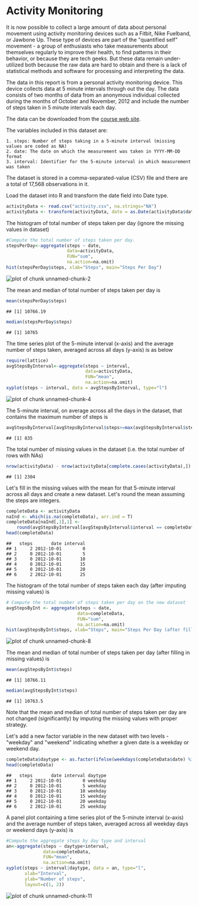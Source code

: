 # Activity Monitoring

It is now possible to collect a large amount of data about personal movement using activity monitoring devices such as a Fitbit, Nike Fuelband, or Jawbone Up. These type of devices are part of the "quantified self" movement - a group of enthusiasts who take measurements about themselves regularly to improve their health, to find patterns in their behavior, or because they are tech geeks. But these data remain under-utilized both because the raw data are hard to obtain and there is a lack of statistical methods and software for processing and interpreting the data.

The data in this report is from a personal activity monitoring device. This device collects data at 5 minute intervals through out the day. The data consists of two months of data from an anonymous individual collected during the months of October and November, 2012 and include the number of steps taken in 5 minute intervals each day.

The data can be downloaded from the [course web site](https://d396qusza40orc.cloudfront.net/repdata%2Fdata%2Factivity.zip).

The variables included in this dataset are:

    1. steps: Number of steps taking in a 5-minute interval (missing values are coded as NA)    
    2. date: The date on which the measurement was taken in YYYY-MM-DD format    
    3. interval: Identifier for the 5-minute interval in which measurement was taken
    

The dataset is stored in a comma-separated-value (CSV) file and there are a total of 17,568 observations in it.

Load the dataset into R and transform the date field into Date type.

```r
activityData <- read.csv("activity.csv", na.strings="NA")
activityData <- transform(activityData, date = as.Date(activityData$date))
```

The histogram of total number of steps taken per day (ignore the missing values in dataset)

```r
#Compute the total number of steps taken per day.
stepsPerDay<-aggregate(steps ~ date, 
                       data=activityData, 
                       FUN="sum", 
                       na.action=na.omit)
hist(stepsPerDay$steps, xlab="Steps", main="Steps Per Day")
```

![plot of chunk unnamed-chunk-2](figure/unnamed-chunk-2-1.png) 

The mean and median of total number of steps taken per day is

```r
mean(stepsPerDay$steps)
```

```
## [1] 10766.19
```

```r
median(stepsPerDay$steps)
```

```
## [1] 10765
```

The time series plot of the 5-minute interval (x-axis) and the average number of steps taken, averaged across all days (y-axis) is as below

```r
require(lattice)
avgStepsByInterval<-aggregate(steps ~ interval, 
                              data=activityData, 
                              FUN="mean", 
                              na.action=na.omit)
xyplot(steps ~ interval, data = avgStepsByInterval, type="l")
```

![plot of chunk unnamed-chunk-4](figure/unnamed-chunk-4-1.png) 

The 5-minute interval, on average across all the days in the dataset, that contains the maximum number of steps is

```r
avgStepsByInterval[avgStepsByInterval$steps>=max(avgStepsByInterval$steps),][,1]
```

```
## [1] 835
```


The total number of missing values in the dataset (i.e. the total number of rows with NAs)

```r
nrow(activityData) - nrow(activityData[complete.cases(activityData),])
```

```
## [1] 2304
```

Let's fill in the missing values with the mean for that 5-minute interval across all days and create a new dataset. Let's round the mean assuming the steps are integers.


```r
completeData <- activityData
naInd <- which(is.na(completeData), arr.ind = T)
completeData[naInd[,1],1] <-
    round(avgStepsByInterval[avgStepsByInterval$interval == completeData[naInd[,1],3],2], digits=0)
head(completeData)
```

```
##   steps       date interval
## 1     2 2012-10-01        0
## 2     0 2012-10-01        5
## 3     0 2012-10-01       10
## 4     0 2012-10-01       15
## 5     0 2012-10-01       20
## 6     2 2012-10-01       25
```

The histogram of the total number of steps taken each day (after imputing missing values) is

```r
# Compute the total number of steps taken per day on the new dataset
avgStepsByInt <- aggregate(steps ~ date, 
                           data=completeData, 
                           FUN="sum", 
                           na.action=na.omit)
hist(avgStepsByInt$steps, xlab="Steps", main="Steps Per Day (after filling in the missing values")
```

![plot of chunk unnamed-chunk-8](figure/unnamed-chunk-8-1.png) 

The mean and median of total number of steps taken per day (after filling in missing values) is

```r
mean(avgStepsByInt$steps)
```

```
## [1] 10766.11
```

```r
median(avgStepsByInt$steps)
```

```
## [1] 10763.5
```

Note that the mean and  median  of total number of steps taken per day are not changed (significantly) by imputing the missing values with proper strategy.

Let's add a new factor variable in the new dataset with two levels - "weekday" and "weekend" indicating whether a given date is a weekday or weekend day.

```r
completeData$daytype <- as.factor(ifelse(weekdays(completeData$date) %in% c("Saturday","Sunday"), "weekend", "weekday"))
head(completeData)
```

```
##   steps       date interval daytype
## 1     2 2012-10-01        0 weekday
## 2     0 2012-10-01        5 weekday
## 3     0 2012-10-01       10 weekday
## 4     0 2012-10-01       15 weekday
## 5     0 2012-10-01       20 weekday
## 6     2 2012-10-01       25 weekday
```

A panel plot containing a time series plot of the 5-minute interval (x-axis) and the average number of steps taken, averaged across all weekday days or weekend days (y-axis) is

```r
#Compute the aggregate steps by day type and interval
an<-aggregate(steps ~ daytype+interval, 
              data=completeData, 
              FUN="mean", 
              na.action=na.omit)
xyplot(steps ~ interval|daytype, data = an, type="l", 
       xlab="Interval", 
       ylab="Number of steps", 
       layout=c(1, 2))
```

![plot of chunk unnamed-chunk-11](figure/unnamed-chunk-11-1.png) 



